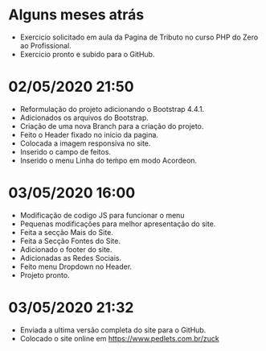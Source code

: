 # Alguns meses atrás

- Exercicio solicitado em aula da Pagina de Tributo no curso PHP do Zero ao Profissional.
- Exercicio pronto e subido para o GitHub.

# 02/05/2020 21:50

- Reformulação do projeto adicionando o Bootstrap 4.4.1.
- Adicionados os arquivos do Bootstrap.
- Criação de uma nova Branch para a criação do projeto.
- Feito o Header fixado no inicio da pagina.
- Colocada a imagem responsiva no site.
- Inserido o campo de feitos.
- Inserido o menu Linha do teḿpo em modo Acordeon.

# 03/05/2020 16:00

- Modificação de codigo JS para funcionar o menu
- Pequenas modificações para melhor apresentação do site.
- Feita a secção Mais do Site.
- Feita a Secção Fontes do Site.
- Adicionado o footer do site.
- Adicionadas as Redes Sociais.
- Feito menu Dropdown no Header.
- Projeto pronto.

# 03/05/2020 21:32

- Enviada a ultima versão completa do site para o GitHub.
- Colocado o site online em https://www.pedlets.com.br/zuck